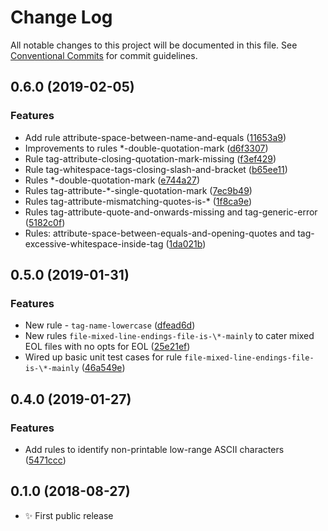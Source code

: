 # Change Log

All notable changes to this project will be documented in this file.
See [Conventional Commits](https://conventionalcommits.org) for commit guidelines.

## 0.6.0 (2019-02-05)

### Features

- Add rule attribute-space-between-name-and-equals ([11653a9](https://gitlab.com/codsen/codsen/commit/11653a9))
- Improvements to rules *-double-quotation-mark ([d6f3307](https://gitlab.com/codsen/codsen/commit/d6f3307))
- Rule tag-attribute-closing-quotation-mark-missing ([f3ef429](https://gitlab.com/codsen/codsen/commit/f3ef429))
- Rule tag-whitespace-tags-closing-slash-and-bracket ([b65ee11](https://gitlab.com/codsen/codsen/commit/b65ee11))
- Rules *-double-quotation-mark ([e744a27](https://gitlab.com/codsen/codsen/commit/e744a27))
- Rules tag-attribute-*-single-quotation-mark ([7ec9b49](https://gitlab.com/codsen/codsen/commit/7ec9b49))
- Rules tag-attribute-mismatching-quotes-is-* ([1f8ca9e](https://gitlab.com/codsen/codsen/commit/1f8ca9e))
- Rules tag-attribute-quote-and-onwards-missing and tag-generic-error ([5182c0f](https://gitlab.com/codsen/codsen/commit/5182c0f))
- Rules: attribute-space-between-equals-and-opening-quotes and tag-excessive-whitespace-inside-tag ([1da021b](https://gitlab.com/codsen/codsen/commit/1da021b))

## 0.5.0 (2019-01-31)

### Features

- New rule - `tag-name-lowercase` ([dfead6d](https://gitlab.com/codsen/codsen/commit/dfead6d))
- New rules `file-mixed-line-endings-file-is-\*-mainly` to cater mixed EOL files with no opts for EOL ([25e21ef](https://gitlab.com/codsen/codsen/commit/25e21ef))
- Wired up basic unit test cases for rule `file-mixed-line-endings-file-is-\*-mainly` ([46a549e](https://gitlab.com/codsen/codsen/commit/46a549e))

## 0.4.0 (2019-01-27)

### Features

- Add rules to identify non-printable low-range ASCII characters ([5471ccc](https://gitlab.com/codsen/codsen/tree/master/packages/emlint/commits/5471ccc))

## 0.1.0 (2018-08-27)

- ✨ First public release

